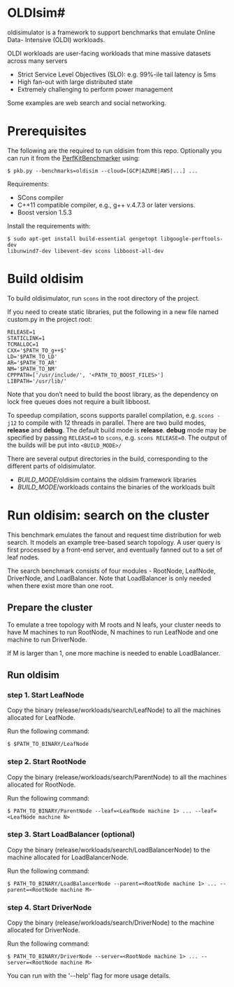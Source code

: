 # OLDIsim#

oldisimulator is a framework to support benchmarks that emulate Online Data-
Intensive (OLDI) workloads.

OLDI workloads are user-facing
workloads that mine massive datasets across many servers
* Strict Service Level Objectives (SLO): e.g. 99%-ile tail latency is 5ms
* High fan-out with large distributed state
* Extremely challenging to perform power management

Some examples are web search and social networking.

# Prerequisites #

The following are the required to run oldisim from this repo.  Optionally you can run it from the [PerfKitBenchmarker](https://github.com/GoogleCloudPlatform/PerfKitBenchmarker) using:
```
$ pkb.py --benchmarks=oldisim --cloud=[GCP|AZURE|AWS|...] ...
```

Requirements:
* SCons compiler
* C++11 compatible compiler, e.g., g++ v.4.7.3 or later
versions.
* Boost version 1.5.3

Install the requirements with:
```
$ sudo apt-get install build-essential gengetopt libgoogle-perftools-dev
libunwind7-dev libevent-dev scons libboost-all-dev
```

# Build oldisim #

To build oldisimulator, run `scons` in the root directory of the project.

If you need to create static libraries, put the following in a new file named
custom.py in the project root:

```
RELEASE=1
STATICLINK=1
TCMALLOC=1
CXX='$PATH_TO_g++$'
LD='$PATH_TO_LD'
AR='$PATH_TO_AR'
NM='$PATH_TO_NM'
CPPPATH=['/usr/include/', '<PATH_TO_BOOST_FILES>']
LIBPATH='/usr/lib/'
```

Note that you don’t need to build the boost library, as the dependency on lock
free queues does not require a built libboost.

To speedup compilation, scons supports parallel compilation, e.g. `scons
-j12` to compile with 12 threads in parallel. There are two build modes,
**release** and **debug**. The default build mode is **release**.
**debug** mode may be specified by passing `RELEASE=0` to `scons`, e.g. `scons
RELEASE=0`.
The output of the builds will be put into `<BUILD_MODE>/`

There are several output directories in the build, corresponding to the
different parts of oldisimulator.

+ *BUILD_MODE*/oldisim contains the oldisim framework libraries
+ *BUILD_MODE*/workloads contains the binaries of the workloads built

# Run oldisim: search on the cluster #

This benchmark emulates the fanout and request time distribution for web search.
It models an example tree-based search topology. A user query is first processed
by a front-end server, and eventually fanned out to a set of leaf nodes.

The search benchmark consists of four modules - RootNode, LeafNode, DriverNode,
and LoadBalancer. Note that LoadBalancer is only needed when there exist more
than one root.

## Prepare the cluster ##

To emulate a tree topology with M roots and N leafs, your cluster needs to have
M machines to run RootNode, N machines to run LeafNode and one machine to run
DriverNode.

If M is larger than 1, one more machine is needed to enable LoadBalancer.

## Run oldisim ##

### step 1. Start LeafNode ###

Copy the binary (release/workloads/search/LeafNode) to all the machines
allocated for LeafNode.

Run the following command:
```
$ $PATH_TO_BINARY/LeafNode
```

### step 2. Start RootNode  ###

Copy the binary (release/workloads/search/ParentNode) to all the machines
allocated for RootNode.

Run the following command:
```
$ PATH_TO_BINARY/ParentNode --leaf=<LeafNode machine 1> ... --leaf=<LeafNode machine N>
```

### step 3. Start LoadBalancer (optional) ###

Copy the binary (release/workloads/search/LoadBalancerNode) to the
machine allocated for LoadBalancerNode.

Run the following command:
```
$ PATH_TO_BINARY/LoadBalancerNode --parent=<RootNode machine 1> ... --parent=<RootNode machine M>
```

### step 4. Start DriverNode ###

Copy the binary (release/workloads/search/DriverNode) to the machine
allocated for DriverNode.

Run the following command:
```
$ PATH_TO_BINARY/DriverNode --server=<RootNode machine 1> ... --server=<RootNode machine M>
```

You can run with the '--help' flag for more usage details.
